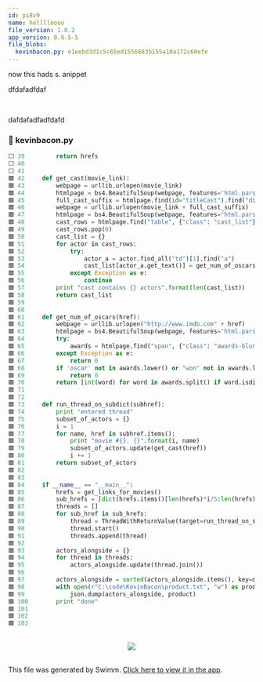 ```yaml
---
id: pi8v9
name: helllloooo
file_version: 1.0.2
app_version: 0.9.5-5
file_blobs:
  kevinbacon.py: e1eebd3d1c5c65ed1556683b155a10a172c60efe
---
```


now this hads s. anippet

dfdafadfdaf

<br/>

dafdafadfadfdafd
<!-- NOTE-swimm-snippet: the lines below link your snippet to Swimm -->
### 📄 kevinbacon.py
```python
⬜ 39         return hrefs
⬜ 40     
⬜ 41     
🟩 42     def get_cast(movie_link):
🟩 43         webpage = urllib.urlopen(movie_link)
🟩 44         htmlpage = bs4.BeautifulSoup(webpage, features='html.parser')
🟩 45         full_cast_suffix = htmlpage.find(id="titleCast").find("div", {"class": "see-more"}).find("a").get("href")
🟩 46         webpage = urllib.urlopen(movie_link + full_cast_suffix)
🟩 47         htmlpage = bs4.BeautifulSoup(webpage, features="html.parser")
🟩 48         cast_rows = htmlpage.find("table", {"class": "cast_list"}).find_all("tr")
🟩 49         cast_rows.pop(0)
🟩 50         cast_list = {}
🟩 51         for actor in cast_rows:
🟩 52             try:
🟩 53                 actor_a = actor.find_all("td")[1].find("a")
🟩 54                 cast_list[actor_a.get_text()] = get_num_of_oscars(actor_a.get("href"))
🟩 55             except Exception as e:
🟩 56                 continue
🟩 57         print "cast contains {} actors".format(len(cast_list))
🟩 58         return cast_list
🟩 59     
🟩 60     
🟩 61     def get_num_of_oscars(href):
🟩 62         webpage = urllib.urlopen("http://www.imdb.com" + href)
🟩 63         htmlpage = bs4.BeautifulSoup(webpage, features='html.parser')
🟩 64         try:
🟩 65             awards = htmlpage.find("span", {"class": "awards-blurb"}).text
🟩 66         except Exception as e:
🟩 67             return 0
🟩 68         if 'oscar' not in awards.lower() or "won" not in awards.lower():
🟩 69             return 0
🟩 70         return [int(word) for word in awards.split() if word.isdigit()][0]
🟩 71     
🟩 72     
🟩 73     def run_thread_on_subdict(subhref):
🟩 74         print "entered thread"
🟩 75         subset_of_actors = {}
🟩 76         i = 1
🟩 77         for name, href in subhref.items():
🟩 78             print "movie #{}. {}".format(i, name)
🟩 79             subset_of_actors.update(get_cast(href))
🟩 80             i += 1
🟩 81         return subset_of_actors
🟩 82     
🟩 83     
🟩 84     if __name__ == "__main__":
🟩 85         hrefs = get_links_for_movies()
🟩 86         sub_hrefs = [dict(hrefs.items()[len(hrefs)*i/5:len(hrefs)*(i+1)/5]) for i in xrange(5)]
🟩 87         threads = []
🟩 88         for sub_href in sub_hrefs:
🟩 89             thread = ThreadWithReturnValue(target=run_thread_on_subdict, args=[sub_href])
🟩 90             thread.start()
🟩 91             threads.append(thread)
🟩 92     
🟩 93         actors_alongside = {}
🟩 94         for thread in threads:
🟩 95             actors_alongside.update(thread.join())
🟩 96     
🟩 97         actors_alongside = sorted(actors_alongside.items(), key=operator.itemgetter(1))
🟩 98         with open(r"C:\code\KevinBacon\product.txt", "w") as product:
🟩 99             json.dump(actors_alongside, product)
🟩 100        print "done"
🟩 101    
🟩 102    
🟩 103    
```

<br/>

<div align="center"><img src="https://media0.giphy.com/media/bC9czlgCMtw4cj8RgH/giphy.gif?cid=d56c4a8bfgfplgv75n9irjsa34187ppjpauw2ji0epl7qwu5&rid=giphy.gif&ct=g" style="width:'50%'"/></div>

<br/>

This file was generated by Swimm. [Click here to view it in the app](https://swimm-web-app.web.app/repos/Z2l0aHViJTNBJTNBVG9tSGFua3MlM0ElM0Fqam9vbm4x/docs/pi8v9).